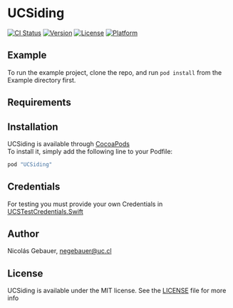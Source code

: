 # UCSiding

[![CI Status](http://img.shields.io/travis/negebauer/UCSiding.svg?style=flat)](https://travis-ci.org/negebauer/UCSiding)
[![Version](https://img.shields.io/cocoapods/v/UCSiding.svg?style=flat)](http://cocoapods.org/pods/UCSiding)
[![License](https://img.shields.io/cocoapods/l/UCSiding.svg?style=flat)](http://cocoapods.org/pods/UCSiding)
[![Platform](https://img.shields.io/cocoapods/p/UCSiding.svg?style=flat)](http://cocoapods.org/pods/UCSiding)

## Example

To run the example project, clone the repo, and run `pod install` from the Example directory first.

## Requirements

## Installation

UCSiding is available through [CocoaPods](http://cocoapods.org)  
To install it, simply add the following line to your Podfile:

```ruby
pod "UCSiding"
```

## Credentials

For testing you must provide your own Credentials in [UCSTestCredentials.Swift](./UCSiding/UCSTestCredentials.Swift)

## Author

Nicolás Gebauer, negebauer@uc.cl

## License

UCSiding is available under the MIT license. See the [LICENSE](./LICENSE.md) file for more info
